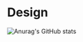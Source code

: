 # Design
![Anurag's GitHub stats](https://github-readme-stats.vercel.app/api?username=anuraghazra&theme=dark&show_icons=true)
